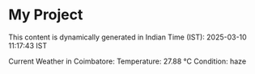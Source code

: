 # My Project

This content is dynamically generated in Indian Time (IST): 2025-03-10 11:17:43 IST


Current Weather in Coimbatore:
Temperature: 27.88 °C
Condition: haze
